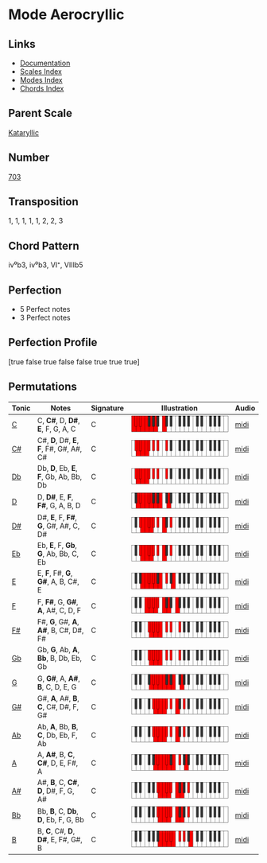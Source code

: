 # Mode Aerocryllic

## Links

- [Documentation](README.md)
- [Scales Index](Scales.md)
- [Modes Index](Modes.md)
- [Chords Index](Chords.md)

## Parent Scale

[Kataryllic](ScaleKataryllic.md)

## Number

[703](https://ianring.com/musictheory/scales/703)

## Transposition

1, 1, 1, 1, 1, 2, 2, 3

## Chord Pattern

iv⁰b3, iv⁰b3, VI⁺, VIIIb5

## Perfection

- 5 Perfect notes
- 3 Perfect notes

## Perfection Profile

[true false true false false true true true]

## Permutations

| Tonic | Notes | Signature | Illustration | Audio |
|-------|-------|-----------|--------------|-------|
| [C](ModeCNaturalAerocryllic.md) | C, **C#**, D, **D#**, **E**, F, G, A, C | C | ![CNaturalAerocryllic](ModeCNaturalAerocryllic.png) | [midi](https://github.com/edipermadi/music/blob/main/docs/ModeCNaturalAerocryllic.mid?raw=true) |
| [C#](ModeCSharpAerocryllic.md) | C#, **D**, D#, **E**, **F**, F#, G#, A#, C# | C | ![CSharpAerocryllic](ModeCSharpAerocryllic.png) | [midi](https://github.com/edipermadi/music/blob/main/docs/ModeCSharpAerocryllic.mid?raw=true) |
| [Db](ModeDFlatAerocryllic.md) | Db, **D**, Eb, **E**, **F**, Gb, Ab, Bb, Db | C | ![DFlatAerocryllic](ModeDFlatAerocryllic.png) | [midi](https://github.com/edipermadi/music/blob/main/docs/ModeDFlatAerocryllic.mid?raw=true) |
| [D](ModeDNaturalAerocryllic.md) | D, **D#**, E, **F**, **F#**, G, A, B, D | C | ![DNaturalAerocryllic](ModeDNaturalAerocryllic.png) | [midi](https://github.com/edipermadi/music/blob/main/docs/ModeDNaturalAerocryllic.mid?raw=true) |
| [D#](ModeDSharpAerocryllic.md) | D#, **E**, F, **F#**, **G**, G#, A#, C, D# | C | ![DSharpAerocryllic](ModeDSharpAerocryllic.png) | [midi](https://github.com/edipermadi/music/blob/main/docs/ModeDSharpAerocryllic.mid?raw=true) |
| [Eb](ModeEFlatAerocryllic.md) | Eb, **E**, F, **Gb**, **G**, Ab, Bb, C, Eb | C | ![EFlatAerocryllic](ModeEFlatAerocryllic.png) | [midi](https://github.com/edipermadi/music/blob/main/docs/ModeEFlatAerocryllic.mid?raw=true) |
| [E](ModeENaturalAerocryllic.md) | E, **F**, F#, **G**, **G#**, A, B, C#, E | C | ![ENaturalAerocryllic](ModeENaturalAerocryllic.png) | [midi](https://github.com/edipermadi/music/blob/main/docs/ModeENaturalAerocryllic.mid?raw=true) |
| [F](ModeFNaturalAerocryllic.md) | F, **F#**, G, **G#**, **A**, A#, C, D, F | C | ![FNaturalAerocryllic](ModeFNaturalAerocryllic.png) | [midi](https://github.com/edipermadi/music/blob/main/docs/ModeFNaturalAerocryllic.mid?raw=true) |
| [F#](ModeFSharpAerocryllic.md) | F#, **G**, G#, **A**, **A#**, B, C#, D#, F# | C | ![FSharpAerocryllic](ModeFSharpAerocryllic.png) | [midi](https://github.com/edipermadi/music/blob/main/docs/ModeFSharpAerocryllic.mid?raw=true) |
| [Gb](ModeGFlatAerocryllic.md) | Gb, **G**, Ab, **A**, **Bb**, B, Db, Eb, Gb | C | ![GFlatAerocryllic](ModeGFlatAerocryllic.png) | [midi](https://github.com/edipermadi/music/blob/main/docs/ModeGFlatAerocryllic.mid?raw=true) |
| [G](ModeGNaturalAerocryllic.md) | G, **G#**, A, **A#**, **B**, C, D, E, G | C | ![GNaturalAerocryllic](ModeGNaturalAerocryllic.png) | [midi](https://github.com/edipermadi/music/blob/main/docs/ModeGNaturalAerocryllic.mid?raw=true) |
| [G#](ModeGSharpAerocryllic.md) | G#, **A**, A#, **B**, **C**, C#, D#, F, G# | C | ![GSharpAerocryllic](ModeGSharpAerocryllic.png) | [midi](https://github.com/edipermadi/music/blob/main/docs/ModeGSharpAerocryllic.mid?raw=true) |
| [Ab](ModeAFlatAerocryllic.md) | Ab, **A**, Bb, **B**, **C**, Db, Eb, F, Ab | C | ![AFlatAerocryllic](ModeAFlatAerocryllic.png) | [midi](https://github.com/edipermadi/music/blob/main/docs/ModeAFlatAerocryllic.mid?raw=true) |
| [A](ModeANaturalAerocryllic.md) | A, **A#**, B, **C**, **C#**, D, E, F#, A | C | ![ANaturalAerocryllic](ModeANaturalAerocryllic.png) | [midi](https://github.com/edipermadi/music/blob/main/docs/ModeANaturalAerocryllic.mid?raw=true) |
| [A#](ModeASharpAerocryllic.md) | A#, **B**, C, **C#**, **D**, D#, F, G, A# | C | ![ASharpAerocryllic](ModeASharpAerocryllic.png) | [midi](https://github.com/edipermadi/music/blob/main/docs/ModeASharpAerocryllic.mid?raw=true) |
| [Bb](ModeBFlatAerocryllic.md) | Bb, **B**, C, **Db**, **D**, Eb, F, G, Bb | C | ![BFlatAerocryllic](ModeBFlatAerocryllic.png) | [midi](https://github.com/edipermadi/music/blob/main/docs/ModeBFlatAerocryllic.mid?raw=true) |
| [B](ModeBNaturalAerocryllic.md) | B, **C**, C#, **D**, **D#**, E, F#, G#, B | C | ![BNaturalAerocryllic](ModeBNaturalAerocryllic.png) | [midi](https://github.com/edipermadi/music/blob/main/docs/ModeBNaturalAerocryllic.mid?raw=true) |
